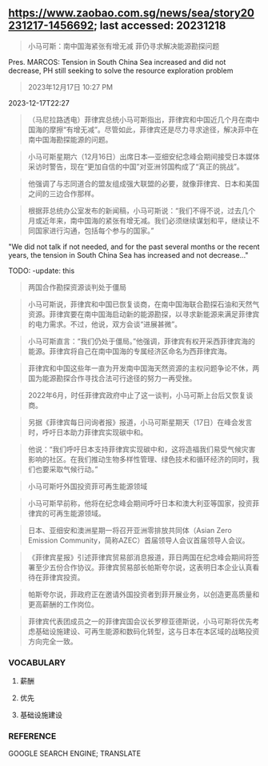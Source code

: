 ## https://www.zaobao.com.sg/news/sea/story20231217-1456692; last accessed: 20231218

> 小马可斯：南中国海紧张有增无减 菲仍寻求解决能源勘探问题

Pres. MARCOS: Tension in South China Sea increased and did not decrease, PH still seeking to solve the resource exploration problem 

> 2023年12月17日 10:27 PM

2023-12-17T22:27 
 
> （马尼拉路透电）菲律宾总统小马可斯指出，菲律宾和中国近几个月在南中国海的摩擦“有增无减”。尽管如此，菲律宾还是尽力寻求途径，解决菲中在南中国海勘探能源的问题。

> 小马可斯星期六（12月16日）出席日本—亚细安纪念峰会期间接受日本媒体采访时警告，现在“更加自信的中国”对亚洲邻国构成了“真正的挑战”。

> 他强调了与志同道合的盟友组成强大联盟的必要，就像菲律宾、日本和美国之间的三边合作那样。

> 根据菲总统办公室发布的新闻稿，小马可斯说：“我们不得不说，过去几个月或近年来，南中国海的紧张有增无减。我们必须继续谋划和平，继续让不同国家进行沟通，包括每个参与的国家。”


"We did not talk if not needed, and for the past several months or the recent years, the tension in South China Sea has increased and not decrease..."

TODO: -update: this

> 两国合作勘探资源谈判处于僵局

> 小马可斯说，菲律宾和中国已恢复谈商，在南中国海联合勘探石油和天然气资源。菲律宾要在南中国海启动新的能源勘探，以寻求新能源来满足菲律宾的电力需求。不过，他说，双方会谈“进展甚微”。

> 小马可斯直言：“我们仍处于僵局。”他强调，菲律宾有权开采西菲律宾海的能源。菲律宾将自己在南中国海的专属经济区命名为西菲律宾海。

> 菲律宾和中国这些年一直为开发南中国海天然资源的主权问题争论不休，两国为能源勘探合作寻找合法可行途径的努力一再受挫。

> 2022年6月，时任菲律宾政府中止了这一谈判，小马可斯上台后又恢复谈商。

> 另据《菲律宾每日问询者报》报道，小马可斯星期天（17日）在峰会发言时，呼吁日本助力菲律宾实现碳中和。

> 他说：“我们呼吁日本支持菲律宾实现碳中和，这将造福我们易受气候灾害影响的社区。在我们推动生物多样性管理、绿色技术和循环经济的同时，我们也要采取气候行动。”

> 小马可斯吁外国投资菲可再生能源领域

> 小马可斯早前称，他将在纪念峰会期间呼吁日本和澳大利亚等国家，投资菲律宾的可再生能源领域。

> 日本、亚细安和澳洲星期一将召开亚洲零排放共同体（Asian Zero Emission Community，简称AZEC）首届领导人会议首届领导人会议。

> 《菲律宾星报》引述菲律宾贸易部消息报道，菲日两国在纪念峰会期间将签署至少五份合作协议。菲律宾贸易部长帕斯夸尔说，这表明日本企业认真看待在菲律宾投资。

> 帕斯夸尔说，菲政府正在邀请外国投资者到菲开展业务，以创造更高质量和更高薪酬的工作岗位。

> 菲律宾代表团成员之一的菲律宾国会议长罗穆亚德斯说，小马可斯将优先考虑基础设施建设、可再生能源和数码化转型，这与日本在本区域的战略投资方向完全一致。

### VOCABULARY

1) 薪酬

2) 优先

3) 基础设施建设

### REFERENCE

GOOGLE SEARCH ENGINE; TRANSLATE
